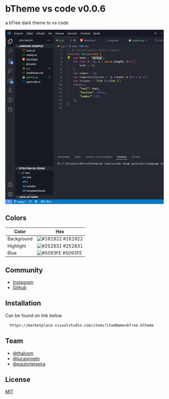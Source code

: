 # bTheme vs code v0.0.6

a bTree dark theme to vs code

![Example](https://raw.githubusercontent.com/BtreeDevelopers/vsco-theme/main/example.png)

## Colors

| Color      | Hex                                                              |
| ---------- | ---------------------------------------------------------------- |
| Background | ![#161922](https://via.placeholder.com/10/161922?text=+) #161922 |
| Highlight  | ![#252831](https://via.placeholder.com/10/252831?text=+) #252831 |
| Blue       | ![#5093FE](https://via.placeholder.com/10/5093FE?text=+) #5093FE |

## Community

- [Instagram](https://www.instagram.com/btreedev/)
- [Github](https://github.com/BtreeDevelopers/)

## Installation

Can be found on link below

```bash
  https://marketplace.visualstudio.com/items?itemName=bTree.btheme
```

## Team

- [@thalysm](https://www.github.com/thalysm)
- [@lucasnneto](https://github.com/lucasnneto)
- [@paulorteixeira](https://github.com/paulorteixeira)

## License

[MIT](https://choosealicense.com/licenses/mit/)
